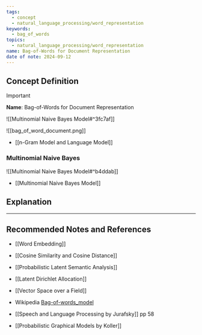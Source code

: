 ```yaml
---
tags:
  - concept
  - natural_language_processing/word_representation
keywords:
  - bag_of_words
topics:
  - natural_language_processing/word_representation
name: Bag-of-Words for Document Representation
date of note: 2024-09-12
---
```


## Concept Definition

>[!important]
>**Name**: Bag-of-Words for Document Representation




![[Multinomial Naive Bayes Model#^3fc7af]]


![[bag_of_word_document.png]]

- [[n-Gram Model and Language Model]]

### Multinomial Naive Bayes

![[Multinomial Naive Bayes Model#^b4ddab]]

- [[Multinomial Naive Bayes Model]]



## Explanation





-----------
##  Recommended Notes and References



- [[Word Embedding]]

- [[Cosine Similarity and Cosine Distance]]


- [[Probabilistic Latent Semantic Analysis]]
- [[Latent Dirichlet Allocation]]

- [[Vector Space over a Field]]


- Wikipedia [Bag-of-words_model](https://en.wikipedia.org/wiki/Bag-of-words_model)
- [[Speech and Language Processing by Jurafsky]]  pp 58
- [[Probabilistic Graphical Models by Koller]]